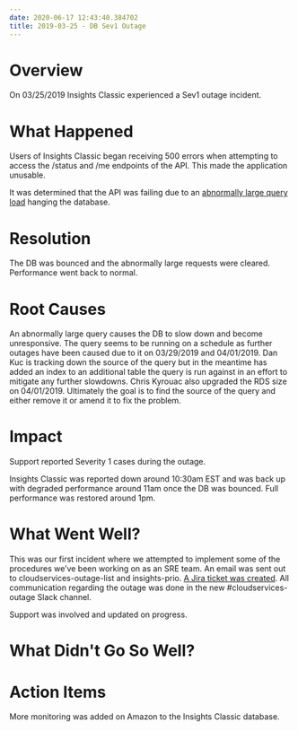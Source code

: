 ```yaml
---
date: 2020-06-17 12:43:40.384702
title: 2019-03-25 - DB Sev1 Outage
---
```

# <span dir="ltr">Overview</span>

<span dir="ltr">On 03/25/2019 Insights Classic experienced a Sev1 outage
incident.</span>

# <span dir="ltr">What Happened</span>

<span dir="ltr">Users of Insights Classic began receiving 500 errors
when attempting to access the /status and /me endpoints of the API. This
made the application unusable.</span>

<span dir="ltr"></span>

<span dir="ltr">It was determined that the API was failing due to an
[<span class="underline">abnormally large query
load</span>](http://pastebin.test.redhat.com/743762) hanging the
database.</span>

# <span dir="ltr">Resolution</span>

<span dir="ltr">The DB was bounced and the abnormally large requests
were cleared. Performance went back to normal.</span>

# <span dir="ltr">Root Causes</span>

<span dir="ltr">An abnormally large query causes the DB to slow down and
become unresponsive. The query seems to be running on a schedule as
further outages have been caused due to it on 03/29/2019 and 04/01/2019.
Dan Kuc is tracking down the source of the query but in the meantime has
added an index to an additional table the query is run against in an
effort to mitigate any further slowdowns. Chris Kyrouac also upgraded
the RDS size on 04/01/2019. Ultimately the goal is to find the source of
the query and either remove it or amend it to fix the problem.</span>

# <span dir="ltr">Impact</span>

<span dir="ltr">Support reported Severity 1 cases during the
outage.</span>

<span dir="ltr"></span>

<span dir="ltr">Insights Classic was reported down around 10:30am EST
and was back up with degraded performance around 11am once the DB was
bounced. Full performance was restored around 1pm.</span>

# <span dir="ltr">What Went Well?</span>

<span dir="ltr">This was our first incident where we attempted to
implement some of the procedures we’ve been working on as an SRE team.
An email was sent out to cloudservices-outage-list and insights-prio.
[<span class="underline">A Jira ticket was
created</span>](https://projects.engineering.redhat.com/browse/RHCLOUD-522).
All communication regarding the outage was done in the new
\#cloudservices-outage Slack channel.</span>

<span dir="ltr"></span>

<span dir="ltr">Support was involved and updated on progress.</span>

# <span dir="ltr">What Didn't Go So Well?</span>

# <span dir="ltr">Action Items</span>

<span dir="ltr">More monitoring was added on Amazon to the Insights
Classic database.</span>

<span dir="ltr"></span>
